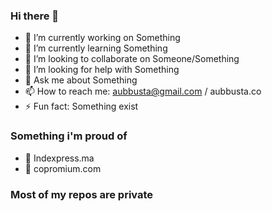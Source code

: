 ### Hi there 👋

- 🔭 I’m currently working on Something
- 🌱 I’m currently learning Something
- 👯 I’m looking to collaborate on Someone/Something
- 🤔 I’m looking for help with Something
- 💬 Ask me about Something
- 📫 How to reach me: aubbusta@gmail.com / aubbusta.co
- ⚡ Fun fact: Something exist


### Something i'm proud of
- 🔭 Indexpress.ma
- 🌱 copromium.com

### Most of my repos are private

